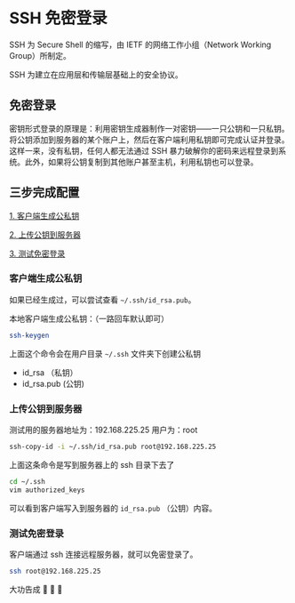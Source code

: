 # SSH 免密登录

SSH 为 Secure Shell 的缩写，由 IETF 的网络工作小组（Network Working Group）所制定。

SSH 为建立在应用层和传输层基础上的安全协议。

## 免密登录

密钥形式登录的原理是：利用密钥生成器制作一对密钥——一只公钥和一只私钥。将公钥添加到服务器的某个账户上，然后在客户端利用私钥即可完成认证并登录。这样一来，没有私钥，任何人都无法通过 SSH 暴力破解你的密码来远程登录到系统。此外，如果将公钥复制到其他账户甚至主机，利用私钥也可以登录。

## 三步完成配置

[1. 客户端生成公私钥](#客户端生成公私钥)

[2. 上传公钥到服务器](#上传公钥到服务器)

[3. 测试免密登录](#测试免密登录)

### 客户端生成公私钥

如果已经生成过，可以尝试查看 `~/.ssh/id_rsa.pub`。

本地客户端生成公私钥：（一路回车默认即可）

```bash
ssh-keygen
```

上面这个命令会在用户目录 `~/.ssh` 文件夹下创建公私钥

-   id_rsa （私钥）
-   id_rsa.pub (公钥)

### 上传公钥到服务器

测试用的服务器地址为：192.168.225.25
用户为：root

```bash
ssh-copy-id -i ~/.ssh/id_rsa.pub root@192.168.225.25
```

上面这条命令是写到服务器上的 ssh 目录下去了

```bash
cd ~/.ssh
vim authorized_keys
```
可以看到客户端写入到服务器的 `id_rsa.pub` （公钥）内容。

### 测试免密登录

客户端通过 ssh 连接远程服务器，就可以免密登录了。
```bash
ssh root@192.168.225.25
```
大功告成 :tada: :tada: :tada:
